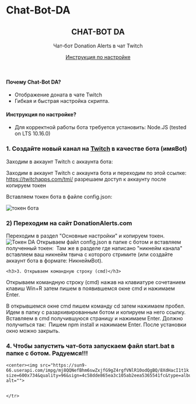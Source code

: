 # Chat-Bot-DA

<h2 align="center">
    CHAT-BOT DA
</h2>
<p align="center">
    Чат-бот Donation Alerts в чат Twitch
</p>

<p align="center">
  <a href="https://vk.com/@wpsquad-chat-bot-da-v10">
    Инструкция по настройке
  </a>
  
</p>
</details>
<br>

#### Почему Chat-Bot DA?

* Отображение доната в чате Twitch
* Гибкая и быстрая настройка скрипта.

#### Инструкция по настройке?

* Для корректной работы бота требуется установить: Node.JS (tested on LTS 10.16.0)

<h3>1. Создайте новый канал на <a href="https://www.twitch.tv/">Twitch</a> в качестве бота (имяBot)</h3/
В папке с ботом в файле config.json настраиваем бота:
<img src="https://sun9-70.userapi.com/impg/qp2w0rRuNdD-uexCXNM-MAuruKw-jYMJ4-YCHg/KS-SLD8bG9Y.jpg?size=245x83&quality=96&sign=3e621aeb3ea342c4363e7493216ae44f&type=album" alt="альтернативный текст">

Заходим в аккаунт Twitch c аккаунта бота:

Заходим в аккаунт Twitch c аккаунта бота и переходим по этой ссылке: https://twitchapps.com/tmi/ разрешаем доступ к аккаунту после копируем токен

Вставляем токен бота в файле config.json:

<img src="https://sun9-61.userapi.com/impg/P59cDiqnj8m4J6A-cp9CJXPygem_xvAqY2514w/Yf3m_IHTG1I.jpg?size=270x84&quality=96&sign=a57f70a915c0693163a3b865e7243221&type=album" alt="токен бота">

<h3>2) Переходим на сайт DonationAlerts.com</h3>
Переходим в раздел "Основные настройки" и копируем токен.
<img src="https://sun9-16.userapi.com/impg/CyCRGHXUzCrx1S-oQrQB8v59lXivG2EnUfy8KQ/PPpLnROjI6M.jpg?size=697x82&quality=96&sign=c043b651c86e5e77c1ee0d7340c1a781&type=album" alt="Токен DA">
Открываем файл config.json в папке с ботом и вставляем полученный токен:
<img src="https://sun9-78.userapi.com/impg/Seh9XbDNj-2n0eRnUQLXOYaSkuRSxCYLqaEdoA/azoeSItlzUE.jpg?size=692x115&quality=96&sign=4c16c101ec0011999e2fe21c588c984e&type=album" alt="">
Там же в разделе где написано "никнейм канала" вставляем ваш никнейм твича с которого стримите (или создайте аккаунт бота в формате: НикнеймBot).
<img src="https://sun9-84.userapi.com/impg/OcuYYFJCDAiGFnacKxGZBeVZhf1PkpoL-YCrWA/2l06IofY0Hk.jpg?size=684x118&quality=96&sign=e15d7273d14447f805bb6a1f9a28dbe0&type=album" alt="">

    <h3>3. Открываем командную строку (cmd)</h3>

Открываем командную строку (cmd) нажав на клавиатуре сочетанием клавиш Win+R затем пишем в появившемся окне cmd и нажимаем Enter.

В открывшемся окне cmd пишем команду cd затем нажимаем пробел. Идем в папку с разархивированным ботом и копируем на него ссылку.
<img src="https://sun9-39.userapi.com/impg/V3XX2BG3IKqRlKMrB55wt-DtTXztYTiZK2XObA/RcHeGXeExm0.jpg?size=222x43&quality=96&sign=642ccc038bf5631084fc3ce94497ca26&type=album" alt="">
Вставляем в cmd получившуюся страницу и нажимаем Enter. Должно получиться так:
<img src="https://sun9-31.userapi.com/impg/QIcitzJpFhwo4dX9SnhY7y1WtjG9E_qsbLVyaw/NaaCCbupVzM.jpg?size=342x84&quality=96&sign=c2842e9e8c25fe257af50882841de7e1&type=album" alt="">
Пишем npm install и нажимаем Enter. После установки окно можно закрыть.

<h3>4. Чтобы запустить чат-бота запускаем файл start.bat в папке с ботом. Радуемся!!!</h3>
    
    <center><img src="https://sun9-66.userapi.com/impg/mj8QQNefBhm6swZxjfG9gZ4rgfVNlR10odQgBQ/8XdHacI1t1k.jpg?size=600x734&quality=96&sign=4c58dde865ea3c105ab2eea5365541fc&type=album" alt="">


    </tr>
</table>



